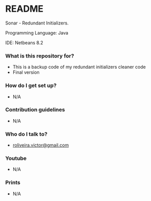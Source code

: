 # README #
Sonar - Redundant Initializers.
 
Programming Language: Java

IDE: Netbeans 8.2


### What is this repository for? ###

   * This is a backup code of my redundant initializers cleaner code
   * Final version

### How do I get set up? ###

   * N/A

### Contribution guidelines ###

   * N/A

### Who do I talk to? ###

   * roliveira.victor@gmail.com

### Youtube ###

   *  N/A

### Prints ###

   *  N/A